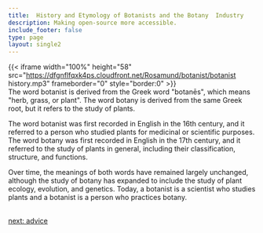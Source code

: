```yaml
---
title:  History and Etymology of Botanists and the Botany  Industry
description: Making open-source more accessible.
include_footer: false
type: page
layout: single2
---
```


{{< iframe width="100%" height="58" src="https://dfgnflfqxk4ps.cloudfront.net/Rosamund/botanist/botanist history.mp3" frameborder="0" style="border:0" >}}<br>
The word botanist is derived from the Greek word "botanēs", which means "herb, grass, or plant". The word botany is derived from the same Greek root, but it refers to the study of plants.

The word botanist was first recorded in English in the 16th century, and it referred to a person who studied plants for medicinal or scientific purposes. The word botany was first recorded in English in the 17th century, and it referred to the study of plants in general, including their classification, structure, and functions.

Over time, the meanings of both words have remained largely unchanged, although the study of botany has expanded to include the study of plant ecology, evolution, and genetics. Today, a botanist is a scientist who studies plants and a botanist is a person who practices botany.

<br>
<a href="https://workdojos.com/botanist/advice">next: advice</a>
<br>
</p>